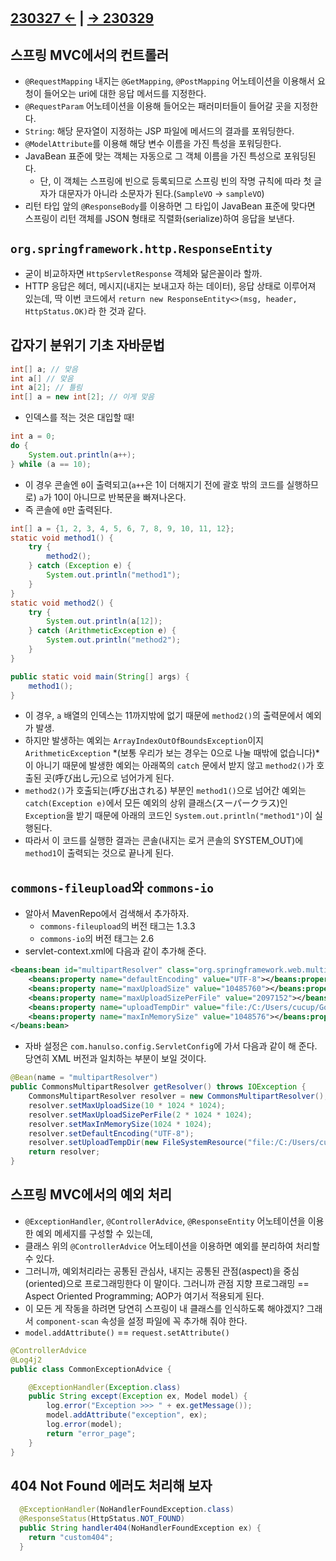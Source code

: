 ﻿#

## [230327 ←](../../230130-_Spring/230327/) | [→ 230329](../../230130-_Spring/230329/)

## 스프링 MVC에서의 컨트롤러

- `@RequestMapping` 내지는 `@GetMapping`, `@PostMapping` 어노테이션을 이용해서 요청이 들어오는 uri에 대한 응답 메서드를 지정한다.
- `@RequestParam` 어노테이션을 이용해 들어오는 패러미터들이 들어갈 곳을 지정한다.
- `String`: 해당 문자열이 지정하는 JSP 파일에 메서드의 결과를 포워딩한다.
- `@ModelAttribute`를 이용해 해당 변수 이름을 가진 특성을 포워딩한다.
- JavaBean 표준에 맞는 객체는 자동으로 그 객체 이름을 가진 특성으로 포워딩된다.
  - 단, 이 객체는 스프링에 빈으로 등록되므로 스프링 빈의 작명 규칙에 따라 첫 글자가 대문자가 아니라 소문자가 된다.(`SampleVO` -> `sampleVO`)
- 리턴 타입 앞의 `@ResponseBody`를 이용하면 그 타입이 JavaBean 표준에 맞다면 스프링이 리턴 객체를 JSON 형태로 직렬화(serialize)하여 응답을 보낸다.

## `org.springframework.http.ResponseEntity`

- 굳이 비교하자면 `HttpServletResponse` 객체와 닮은꼴이라 할까.
- HTTP 응답은 헤더, 메시지(내지는 보내고자 하는 데이터), 응답 상태로 이루어져 있는데, 딱 이번 코드에서 `return new ResponseEntity<>(msg, header, HttpStatus.OK)`라 한 것과 같다.

## 갑자기 분위기 기초 자바문법

```java
int[] a; // 맞음
int a[] // 맞음
int a[2]; // 틀림
int[] a = new int[2]; // 이게 맞음
```

- 인덱스를 적는 것은 대입할 때!

```java
int a = 0;
do {
    System.out.println(a++);
} while (a == 10);
```

- 이 경우 콘솔엔 `0`이 출력되고(`a++`은 1이 더해지기 전에 괄호 밖의 코드를 실행하므로) `a`가 10이 아니므로 반복문을 빠져나온다.
- 즉 콘솔에 `0`만 출력된다.

```java
int[] a = {1, 2, 3, 4, 5, 6, 7, 8, 9, 10, 11, 12};
static void method1() {
    try {
        method2();
    } catch (Exception e) {
        System.out.println("method1");
    }
}
static void method2() {
    try {
        System.out.println(a[12]);
    } catch (ArithmeticException e) {
        System.out.println("method2");
    }
}

public static void main(String[] args) {
    method1();
}
```

- 이 경우, `a` 배열의 인덱스는 11까지밖에 없기 때문에 `method2()`의 출력문에서 예외가 발생.
- 하지만 발생하는 예외는 `ArrayIndexOutOfBoundsException`이지 `ArithmeticException` *(보통 우리가 보는 경우는 0으로 나눌 때밖에 없습니다)*이 아니기 때문에 발생한 예외는 아래쪽의 `catch` 문에서 받지 않고 `method2()`가 호출된 곳(呼び出し元)으로 넘어가게 된다.
- `method2()`가 호출되는(呼び出される) 부분인 `method1()`으로 넘어간 예외는 `catch(Exception e)`에서 모든 예외의 상위 클래스(スーパークラス)인 `Exception`을 받기 때문에 아래의 코드인 `System.out.println("method1")`이 실행된다.
- 따라서 이 코드를 실행한 결과는 콘솔(내지는 로거 콘솔의 SYSTEM_OUT)에 `method1`이 출력되는 것으로 끝나게 된다.

## `commons-fileupload`와 `commons-io`

- 알아서 MavenRepo에서 검색해서 추가하자.
  - `commons-fileupload`의 버전 태그는 1.3.3
  - `commons-io`의 버전 태그는 2.6
- servlet-context.xml에 다음과 같이 추가해 준다.

```xml
<beans:bean id="multipartResolver" class="org.springframework.web.multipart.commons.CommonsMultipartResolver">
    <beans:property name="defaultEncoding" value="UTF-8"></beans:property>
    <beans:property name="maxUploadSize" value="10485760"></beans:property>
    <beans:property name="maxUploadSizePerFile" value="2097152"></beans:property>
    <beans:property name="uploadTempDir" value="file:/C:/Users/cucup/Gogs/spring56/supload"></beans:property>
    <beans:property name="maxInMemorySize" value="1048576"></beans:property>
</beans:bean>
```

- 자바 설정은 `com.hanulso.config.ServletConfig`에 가서 다음과 같이 해 준다. 당연히 XML 버전과 일치하는 부분이 보일 것이다.

```java
@Bean(name = "multipartResolver")
public CommonsMultipartResolver getResolver() throws IOException {
    CommonsMultipartResolver resolver = new CommonsMultipartResolver();
    resolver.setMaxUploadSize(10 * 1024 * 1024);
    resolver.setMaxUploadSizePerFile(2 * 1024 * 1024);
    resolver.setMaxInMemorySize(1024 * 1024);
    resolver.setDefaultEncoding("UTF-8");
    resolver.setUploadTempDir(new FileSystemResource("file:/C:/Users/cucup/Gogs/spring56/supload"));
    return resolver;
}
```

## 스프링 MVC에서의 예외 처리

- `@ExceptionHandler`, `@ControllerAdvice`, `@ResponseEntity` 어노테이션을 이용한 예외 메세지를 구성할 수 있는데,
- 클래스 위의 `@ControllerAdvice` 어노테이션을 이용하면 예외를 분리하여 처리할 수 있다.
- 그러니까, 예외처리라는 공통된 관심사, 내지는 공통된 관점(aspect)을 중심(oriented)으로 프로그래밍한다 이 말이다. 그러니까 관점 지향 프로그래밍 == Aspect Oriented Programming; AOP가 여기서 적용되게 된다.
- 이 모든 게 작동을 하려면 당연히 스프링이 내 클래스를 인식하도록 해야겠지? 그래서 `component-scan` 속성을 설정 파일에 꼭 추가해 줘야 한다.
- `model.addAttribute()` == `request.setAttribute()`

```java
@ControllerAdvice
@Log4j2
public class CommonExceptionAdvice {

    @ExceptionHandler(Exception.class)
    public String except(Exception ex, Model model) {
        log.error("Exception >>> " + ex.getMessage());
        model.addAttribute("exception", ex);
        log.error(model);
        return "error_page";
    }
}
```

## 404 Not Found 에러도 처리해 보자

```java
  @ExceptionHandler(NoHandlerFoundException.class)
  @ResponseStatus(HttpStatus.NOT_FOUND)
  public String handler404(NoHandlerFoundException ex) {
    return "custom404";
  }
```
